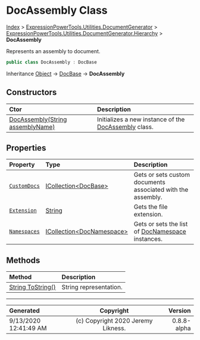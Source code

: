 ﻿# DocAssembly Class

[Index](../index.md) > [ExpressionPowerTools.Utilities.DocumentGenerator](ExpressionPowerTools.Utilities.DocumentGenerator.a.md) > [ExpressionPowerTools.Utilities.DocumentGenerator.Hierarchy](ExpressionPowerTools.Utilities.DocumentGenerator.Hierarchy.n.md) > **DocAssembly**

Represents an assembly to document.

```csharp
public class DocAssembly : DocBase
```

Inheritance [Object](https://docs.microsoft.com/dotnet/api/system.object) → [DocBase](ExpressionPowerTools.Utilities.DocumentGenerator.Hierarchy.DocBase.cs.md) → **DocAssembly**

## Constructors

| Ctor | Description |
| :-- | :-- |
| [DocAssembly(String assemblyName)](ExpressionPowerTools.Utilities.DocumentGenerator.Hierarchy.DocAssembly.ctor.md#docassemblystring-assemblyname) | Initializes a new instance of the [DocAssembly](ExpressionPowerTools.Utilities.DocumentGenerator.Hierarchy.DocAssembly.cs.md) class. |
## Properties

| Property | Type | Description |
| :-- | :-- | :-- |
| [`CustomDocs`](ExpressionPowerTools.Utilities.DocumentGenerator.Hierarchy.DocAssembly.CustomDocs.prop.md) | [ICollection&lt;DocBase>](https://docs.microsoft.com/dotnet/api/system.collections.generic.icollection-1) | Gets or sets custom documents associated with the assembly. |
| [`Extension`](ExpressionPowerTools.Utilities.DocumentGenerator.Hierarchy.DocAssembly.Extension.prop.md) | [String](https://docs.microsoft.com/dotnet/api/system.string) | Gets the file extension. |
| [`Namespaces`](ExpressionPowerTools.Utilities.DocumentGenerator.Hierarchy.DocAssembly.Namespaces.prop.md) | [ICollection&lt;DocNamespace>](https://docs.microsoft.com/dotnet/api/system.collections.generic.icollection-1) | Gets or sets the list of [DocNamespace](ExpressionPowerTools.Utilities.DocumentGenerator.Hierarchy.DocNamespace.cs.md) instances. |

## Methods

| Method | Description |
| :-- | :-- |
| [String ToString()](ExpressionPowerTools.Utilities.DocumentGenerator.Hierarchy.DocAssembly.ToString.m.md) | String representation. |

---

| Generated | Copyright | Version |
| :-- | :-: | --: |
| 9/13/2020 12:41:49 AM | (c) Copyright 2020 Jeremy Likness. | 0.8.8-alpha |

